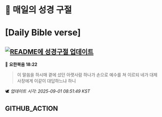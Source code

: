 # 🙏 매일의 성경 구절
# [Daily Bible verse]
## [![README에 성경구절 업데이트](https://github.com/DONGSUKA/first_test/actions/workflows/update-readme-bible.yml/badge.svg)](https://github.com/DONGSUKA/first_test/actions/workflows/update-readme-bible.yml)
<!-- START_BIBLE_VERSE -->
📖 **요한복음 18:22**
> 이 말씀을 하시매 곁에 섰던 아랫사람 하나가 손으로 예수를 쳐 이르되 네가 대제사장에게 이같이 대답하느냐 하니

🕊️ _업데이트 시각: 2025-09-01 08:51:49 KST_
  <!-- END_BIBLE_VERSE -->
## GITHUB_ACTION
